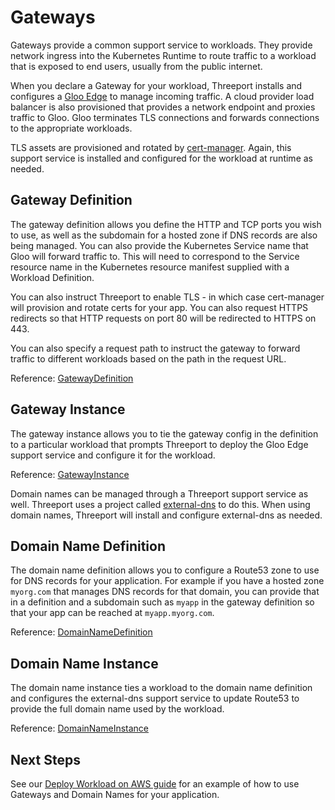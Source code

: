 # Gateways

Gateways provide a common support service to workloads.  They provide network
ingress into the Kubernetes Runtime to route traffic to a workload that is
exposed to end users, usually from the public internet.

When you declare a Gateway for your workload, Threeport installs and configures
a [Gloo Edge](https://docs.solo.io/gloo-edge/latest/) to manage incoming traffic.  A
cloud provider load balancer is also provisioned that provides a network
endpoint and proxies traffic to Gloo.  Gloo terminates TLS connections and
forwards connections to the appropriate workloads.

TLS assets are provisioned and rotated by
[cert-manager](https://cert-manager.io/).  Again, this support service is
installed and configured for the workload at runtime as needed.

## Gateway Definition

The gateway definition allows you define the HTTP and TCP ports you wish to use,
as well as the subdomain for a hosted zone if DNS records are also being
managed.  You can also provide the Kubernetes Service name that Gloo will
forward traffic to.  This will need to correspond to the Service resource name
in the Kubernetes resource manifest supplied with a Workload Definition.

You can also instruct Threeport to enable TLS - in which case cert-manager will
provision and rotate certs for your app.  You can also request HTTPS redirects
so that HTTP requests on port 80 will be redirected to HTTPS on 443.

You can also specify a request path to instruct the gateway to forward traffic
to different workloads based on the path in the request URL.

Reference:
[GatewayDefinition](https://pkg.go.dev/github.com/threeport/threeport/pkg/api/v0#GatewayDefinition)

## Gateway Instance

The gateway instance allows you to tie the gateway config in the definition to a
particular workload that prompts Threeport to deploy the Gloo Edge support
service and configure it for the workload.

Reference:
[GatewayInstance](https://pkg.go.dev/github.com/threeport/threeport/pkg/api/v0#GatewayInstance)

Domain names can be managed through a Threeport support service as well.
Threeport uses a project called
[external-dns](https://github.com/kubernetes-sigs/external-dns) to do this.
When using domain names, Threeport will install and configure external-dns as
needed.

## Domain Name Definition

The domain name definition allows you to configure a Route53 zone to use for DNS
records for your application.  For example if you have a hosted zone `myorg.com`
that manages DNS records for that domain, you can provide that in a definition
and a subdomain such as `myapp` in the gateway definition so that your app can
be reached at `myapp.myorg.com`.

Reference:
[DomainNameDefinition](https://pkg.go.dev/github.com/threeport/threeport/pkg/api/v0#DomainNameDefinition)

## Domain Name Instance

The domain name instance ties a workload to the domain name definition and
configures the external-dns support service to update Route53 to provide the
full domain name used by the workload.

Reference:
[DomainNameInstance](https://pkg.go.dev/github.com/threeport/threeport/pkg/api/v0#DomainNameInstance)

## Next Steps

See our [Deploy Workload on AWS guide](../workloads/deploy-workload-aws.md) for
an example of how to use Gateways and Domain Names for your application.

